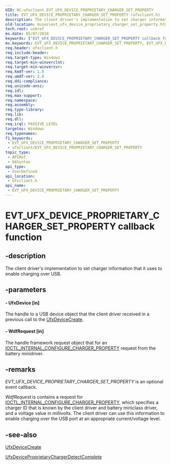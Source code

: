 ```yaml
---
UID: NC:ufxclient.EVT_UFX_DEVICE_PROPRIETARY_CHARGER_SET_PROPERTY
title: EVT_UFX_DEVICE_PROPRIETARY_CHARGER_SET_PROPERTY (ufxclient.h)
description: The client driver's implementation to set charger information that it uses to enable charging over USB.
old-location: buses\evt_ufx_device_proprietary_charger_set_property.htm
tech.root: usbref
ms.date: 05/07/2018
keywords: ["EVT_UFX_DEVICE_PROPRIETARY_CHARGER_SET_PROPERTY callback function"]
ms.keywords: EVT_UFX_DEVICE_PROPRIETARY_CHARGER_SET_PROPERTY, EVT_UFX_DEVICE_PROPRIETARY_CHARGER_SET_PROPERTY callback, EvtUfxDeviceProprietaryChargerSetProperty, EvtUfxDeviceProprietaryChargerSetProperty callback function [Buses], PFN_UFX_DEVICE_PROPRIETARY_CHARGER_SET_PROPERTY, PFN_UFX_DEVICE_PROPRIETARY_CHARGER_SET_PROPERTY callback function pointer [Buses], buses.evt_ufx_device_proprietary_charger_set_property, ufxclient/EvtUfxDeviceProprietaryChargerSetProperty
req.header: ufxclient.h
req.include-header: 
req.target-type: Windows
req.target-min-winverclnt: 
req.target-min-winversvr: 
req.kmdf-ver: 1.0
req.umdf-ver: 2.0
req.ddi-compliance: 
req.unicode-ansi: 
req.idl: 
req.max-support: 
req.namespace: 
req.assembly: 
req.type-library: 
req.lib: 
req.dll: 
req.irql: PASSIVE_LEVEL
targetos: Windows
req.typenames: 
f1_keywords:
 - EVT_UFX_DEVICE_PROPRIETARY_CHARGER_SET_PROPERTY
 - ufxclient/EVT_UFX_DEVICE_PROPRIETARY_CHARGER_SET_PROPERTY
topic_type:
 - APIRef
 - kbSyntax
api_type:
 - UserDefined
api_location:
 - Ufxclient.h
api_name:
 - EVT_UFX_DEVICE_PROPRIETARY_CHARGER_SET_PROPERTY
---
```


# EVT_UFX_DEVICE_PROPRIETARY_CHARGER_SET_PROPERTY callback function


## -description

The client driver's implementation to set charger information that it uses to enable charging over USB.

## -parameters

#### - UfxDevice [in]

The handle to a  USB device object that the client driver received in a previous call to  the <a href="/windows-hardware/drivers/ddi/ufxclient/nf-ufxclient-ufxdevicecreate">UfxDeviceCreate</a>.


#### - WdfRequest [in]

The handle framework request object that for an <a href="/windows-hardware/drivers/ddi/charging/ni-charging-ioctl_internal_configure_charger_property">IOCTL_INTERNAL_CONFIGURE_CHARGER_PROPERTY</a> request from the battery minidriver.

## -remarks

<i>EVT_UFX_DEVICE_PROPRIETARY_CHARGER_SET_PROPERTY</i> is an optional event callback.

<i>WdfRequest</i> is contains a request for <a href="/windows-hardware/drivers/ddi/charging/ni-charging-ioctl_internal_configure_charger_property">IOCTL_INTERNAL_CONFIGURE_CHARGER_PROPERTY</a>, which specifies a charger ID that is known by the client driver and battery miniclass driver, and a voltage value in millivolts.  The client driver can use this information to enable charging over the USB port at an appropriate current/voltage level.

## -see-also

<a href="/windows-hardware/drivers/ddi/ufxclient/nf-ufxclient-ufxdevicecreate">UfxDeviceCreate</a>



<a href="/windows-hardware/drivers/ddi/ufxclient/nf-ufxclient-ufxdeviceproprietarychargerdetectcomplete">UfxDeviceProprietaryChargerDetectComplete</a>

